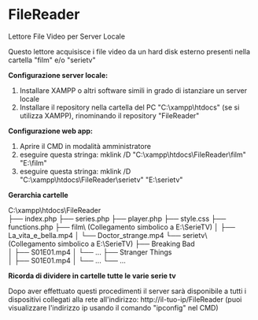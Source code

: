 # FileReader
Lettore File Video per Server Locale

Questo lettore acquisisce i file video da un hard disk esterno presenti nella cartella "film" e/o "serietv"

**Configurazione server locale:**
1. Installare XAMPP o altri software simili in grado di istanziare un server locale
2. Installare il repository nella cartella del PC "C:\xampp\htdocs\" (se si utilizza XAMPP), rinominando il repository "FileReader"

**Configurazione web app:**
1. Aprire il CMD in modalità amministratore
2. eseguire questa stringa: mklink /D "C:\xampp\htdocs\FileReader\film" "E:\film"
3. eseguire questa stringa: mklink /D "C:\xampp\htdocs\FileReader\serietv" "E:\serietv"

**Gerarchia cartelle**

C:\xampp\htdocs\FileReader\
├── index.php
├── series.php
├── player.php
├── style.css
├── functions.php
├── film\ (Collegamento simbolico a E:\SerieTV)
│   ├── La_vita_e_bella.mp4
│   └── Doctor_strange.mp4
└── serietv\ (Collegamento simbolico a E:\SerieTV)
    ├── Breaking Bad\
    │   ├── S01E01.mp4
    │   └── ...
    ├── Stranger Things\
    │   ├── S01E01.mp4
    │   └── ...
    └── ...

__Ricorda di dividere in cartelle tutte le varie serie tv__

Dopo aver effettuato questi procedimenti il server sarà disponibile a tutti i dispositivi collegati alla rete all'indirizzo: http://il-tuo-ip/FileReader (puoi visualizzare l'indirizzo ip usando il comando "ipconfig" nel CMD)
